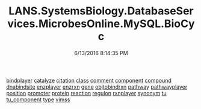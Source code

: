 ﻿---
title: LANS.SystemsBiology.DatabaseServices.MicrobesOnline.MySQL.BioCyc
date: 6/13/2016 8:14:35 PM
---

[bindplayer](T-LANS.SystemsBiology.DatabaseServices.MicrobesOnline.MySQL.BioCyc.bindplayer.html)
[catalyze](T-LANS.SystemsBiology.DatabaseServices.MicrobesOnline.MySQL.BioCyc.catalyze.html)
[citation](T-LANS.SystemsBiology.DatabaseServices.MicrobesOnline.MySQL.BioCyc.citation.html)
[class](T-LANS.SystemsBiology.DatabaseServices.MicrobesOnline.MySQL.BioCyc.class.html)
[comment](T-LANS.SystemsBiology.DatabaseServices.MicrobesOnline.MySQL.BioCyc.comment.html)
[component](T-LANS.SystemsBiology.DatabaseServices.MicrobesOnline.MySQL.BioCyc.component.html)
[compound](T-LANS.SystemsBiology.DatabaseServices.MicrobesOnline.MySQL.BioCyc.compound.html)
[dnabindsite](T-LANS.SystemsBiology.DatabaseServices.MicrobesOnline.MySQL.BioCyc.dnabindsite.html)
[enzplayer](T-LANS.SystemsBiology.DatabaseServices.MicrobesOnline.MySQL.BioCyc.enzplayer.html)
[enzrxn](T-LANS.SystemsBiology.DatabaseServices.MicrobesOnline.MySQL.BioCyc.enzrxn.html)
[gene](T-LANS.SystemsBiology.DatabaseServices.MicrobesOnline.MySQL.BioCyc.gene.html)
[objtobindrxn](T-LANS.SystemsBiology.DatabaseServices.MicrobesOnline.MySQL.BioCyc.objtobindrxn.html)
[pathway](T-LANS.SystemsBiology.DatabaseServices.MicrobesOnline.MySQL.BioCyc.pathway.html)
[pathwayplayer](T-LANS.SystemsBiology.DatabaseServices.MicrobesOnline.MySQL.BioCyc.pathwayplayer.html)
[position](T-LANS.SystemsBiology.DatabaseServices.MicrobesOnline.MySQL.BioCyc.position.html)
[promoter](T-LANS.SystemsBiology.DatabaseServices.MicrobesOnline.MySQL.BioCyc.promoter.html)
[protein](T-LANS.SystemsBiology.DatabaseServices.MicrobesOnline.MySQL.BioCyc.protein.html)
[reaction](T-LANS.SystemsBiology.DatabaseServices.MicrobesOnline.MySQL.BioCyc.reaction.html)
[regulon](T-LANS.SystemsBiology.DatabaseServices.MicrobesOnline.MySQL.BioCyc.regulon.html)
[rxnplayer](T-LANS.SystemsBiology.DatabaseServices.MicrobesOnline.MySQL.BioCyc.rxnplayer.html)
[synonym](T-LANS.SystemsBiology.DatabaseServices.MicrobesOnline.MySQL.BioCyc.synonym.html)
[tu](T-LANS.SystemsBiology.DatabaseServices.MicrobesOnline.MySQL.BioCyc.tu.html)
[tu_component](T-LANS.SystemsBiology.DatabaseServices.MicrobesOnline.MySQL.BioCyc.tu_component.html)
[type](T-LANS.SystemsBiology.DatabaseServices.MicrobesOnline.MySQL.BioCyc.type.html)
[vimss](T-LANS.SystemsBiology.DatabaseServices.MicrobesOnline.MySQL.BioCyc.vimss.html)
